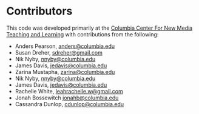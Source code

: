 # Contributors

This code was developed primarily at the [Columbia Center For New Media
Teaching and Learning](http://ccnmtl.columbia.edu/) with contributions
from the following:

* Anders Pearson, <anders@columbia.edu>
* Susan Dreher, <sdreher@gmail.com>
* Nik Nyby, <nnyby@columbia.edu>
* James Davis, <jedavis@columbia.edu>
* Zarina Mustapha, <zarina@columbia.edu>
* Nik Nyby, <nnyby@columbia.edu>
* James Davis, <jedavis@columbia.edu>
* Rachelle White, <leahrachelle.w@gmail.com>
* Jonah Bossewitch <jonahb@columbia.edu>
* Cassandra Dunlop, <cdunlop@columbia.edu>

